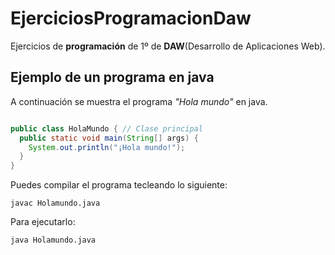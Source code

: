 # EjerciciosProgramacionDaw

Ejercicios de **programación** de 1º de **DAW**(Desarrollo de Aplicaciones Web).

## Ejemplo de un programa en java

A continuación se muestra el programa *"Hola mundo"* en java.

```java 

public class HolaMundo { // Clase principal
  public static void main(String[] args) {
    System.out.println("¡Hola mundo!");
  }
}

```

Puedes compilar el programa tecleando lo siguiente:

```console
javac Holamundo.java
```

Para ejecutarlo:

```console
java Holamundo.java
```
